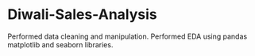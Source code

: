 # Diwali-Sales-Analysis
Performed data cleaning and manipulation. Performed EDA using pandas matplotlib and seaborn libraries. 
